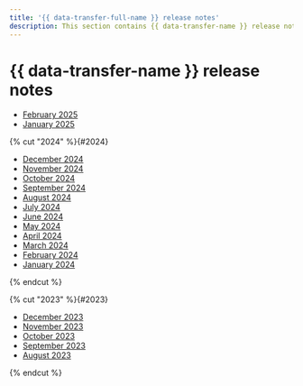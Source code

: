 ```yaml
---
title: '{{ data-transfer-full-name }} release notes'
description: This section contains {{ data-transfer-name }} release notes.
---
```


# {{ data-transfer-name }} release notes

- [February 2025](2502.md)
- [January 2025](2501.md)

{% cut "2024" %}{#2024}

- [December 2024](2412.md)
- [November 2024](2411.md)
- [October 2024](2410.md)
- [September 2024](2409.md)
- [August 2024](2408.md)
- [July 2024](2407.md)
- [June 2024](2406.md)
- [May 2024](2405.md)
- [April 2024](2404.md)
- [March 2024](2403.md)
- [February 2024](2402.md)
- [January 2024](2401.md)

{% endcut %}

{% cut "2023" %}{#2023}

- [December 2023](2312.md)
- [November 2023](2311.md)
- [October 2023](2310.md)
- [September 2023](2309.md)
- [August 2023](2308.md)

{% endcut %}

